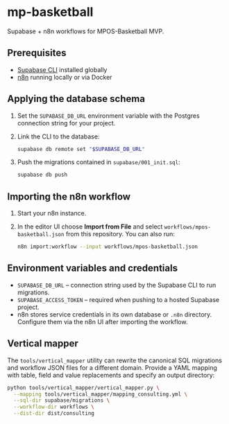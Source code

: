 # mp-basketball

Supabase + n8n workflows for MPOS-Basketball MVP.

## Prerequisites

- [Supabase CLI](https://supabase.com/docs/guides/cli) installed globally
- [n8n](https://n8n.io/) running locally or via Docker

## Applying the database schema

1. Set the `SUPABASE_DB_URL` environment variable with the Postgres connection string for your project.
2. Link the CLI to the database:

   ```bash
   supabase db remote set "$SUPABASE_DB_URL"
   ```
3. Push the migrations contained in `supabase/001_init.sql`:

   ```bash
   supabase db push
   ```

## Importing the n8n workflow

1. Start your n8n instance.
2. In the editor UI choose **Import from File** and select `workflows/mpos-basketball.json` from this repository.
   You can also run:

   ```bash
   n8n import:workflow --input workflows/mpos-basketball.json
   ```

## Environment variables and credentials

- `SUPABASE_DB_URL` – connection string used by the Supabase CLI to run migrations.
- `SUPABASE_ACCESS_TOKEN` – required when pushing to a hosted Supabase project.
- n8n stores service credentials in its own database or `.n8n` directory. Configure them via the n8n UI after importing the workflow.

## Vertical mapper

The `tools/vertical_mapper` utility can rewrite the canonical SQL migrations
and workflow JSON files for a different domain. Provide a YAML mapping with
table, field and value replacements and specify an output directory:

```bash
python tools/vertical_mapper/vertical_mapper.py \
  --mapping tools/vertical_mapper/mapping_consulting.yml \
  --sql-dir supabase/migrations \
  --workflow-dir workflows \
  --dist-dir dist/consulting
```

